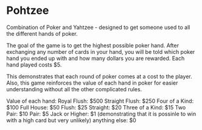 # Pohtzee
Combination of Poker and Yahtzee - designed to get someone used to all the different hands of poker.

The goal of the game is to get the highest possible poker hand. After exchanging any number of cards in your hand, you will be told which poker hand you ended up with and how many dollars you are rewarded. Each hand played costs $5.

This demonstrates that each round of poker comes at a cost to the player. Also, this game reinforces the value of each hand in poker for easier understanding without all the other complicated rules.

Value of each hand:
  Royal Flush: $500
  Straight Flush: $250
  Four of a Kind: $100
  Full House: $50
  Flush: $25
  Straight: $20
  Three of a Kind: $15
  Two Pair: $10
  Pair: $5
  Jack or Higher: $1 (demonstrating that it is possinle to win with a high card but very unlikely)
  anything else: $0
  
